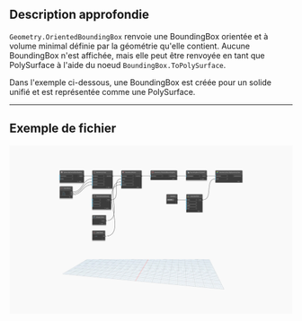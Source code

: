 ## Description approfondie
`Geometry.OrientedBoundingBox` renvoie une BoundingBox orientée et à volume minimal définie par la géométrie qu'elle contient. Aucune BoundingBox n'est affichée, mais elle peut être renvoyée en tant que PolySurface à l'aide du noeud `BoundingBox.ToPolySurface`.

Dans l'exemple ci-dessous, une BoundingBox est créée pour un solide unifié et est représentée comme une PolySurface.
___
## Exemple de fichier

![Geometry.OrientedBoundingBox](./Autodesk.DesignScript.Geometry.Geometry.OrientedBoundingBox_img.jpg)

